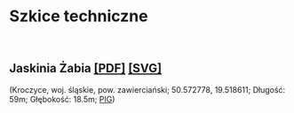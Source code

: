 # Szkice techniczne
<br>

## Jaskinia Żabia [[PDF]](https://docs.google.com/viewer?url=https://github.com/dziury/szkice/raw/gh-pages/PDF/Jaskinia%20Z%CC%87abia.pdf) [[SVG]](https://github.com/dziury/szkice/raw/gh-pages/SVG/Jaskinia%20%C5%BBabia.svg)
(Kroczyce, woj. śląskie, pow. zawierciański; 50.572778, 19.518611; Długość: 59m; Głębokość: 18.5m; [PIG](http://jaskiniepolski.pgi.gov.pl/Details/Information/3531))
